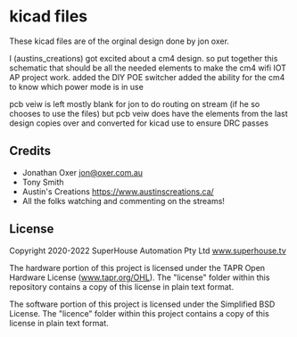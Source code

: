 kicad files
=====================

These kicad files are of the orginal design done by jon oxer.

I (austins_creations) got excited about a cm4 design. so put together this schematic
that should be all the needed elements to make the cm4 wifi IOT AP project work.
added the DIY POE switcher
added the ability for the cm4 to know which power mode is in use

pcb veiw is left mostly blank for jon to do routing on stream (if he so chooses to use the files)
but pcb veiw does have the elements from the last design copies over and converted for kicad use to ensure DRC passes


Credits
-------
 * Jonathan Oxer <jon@oxer.com.au>
 * Tony Smith
 * Austin's Creations <https://www.austinscreations.ca/>
 * All the folks watching and commenting on the streams!


License
-------
Copyright 2020-2022 SuperHouse Automation Pty Ltd  www.superhouse.tv  

The hardware portion of this project is licensed under the TAPR Open
Hardware License (www.tapr.org/OHL). The "license" folder within this
repository contains a copy of this license in plain text format.

The software portion of this project is licensed under the Simplified
BSD License. The "licence" folder within this project contains a
copy of this license in plain text format.

